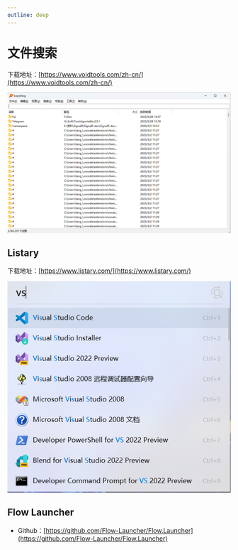 ```yaml
---
outline: deep
---
```


# 文件搜索

下载地址：[https://www.voidtools.com/zh-cn/](https://www.voidtools.com/zh-cn/)

![微信截图_20230529093146](https://raw.githubusercontent.com/onesmail/onesmail.github.io/master/src/assset/images/%E5%BE%AE%E4%BF%A1%E6%88%AA%E5%9B%BE_20230529093146.png)

## Listary

下载地址：[https://www.listary.com/](https://www.listary.com/)

![微信截图_20230529093702](https://raw.githubusercontent.com/onesmail/onesmail.github.io/master/src/assset/images/%E5%BE%AE%E4%BF%A1%E6%88%AA%E5%9B%BE_20230529093702.png)

## Flow Launcher

- Github：[https://github.com/Flow-Launcher/Flow.Launcher](https://github.com/Flow-Launcher/Flow.Launcher)
